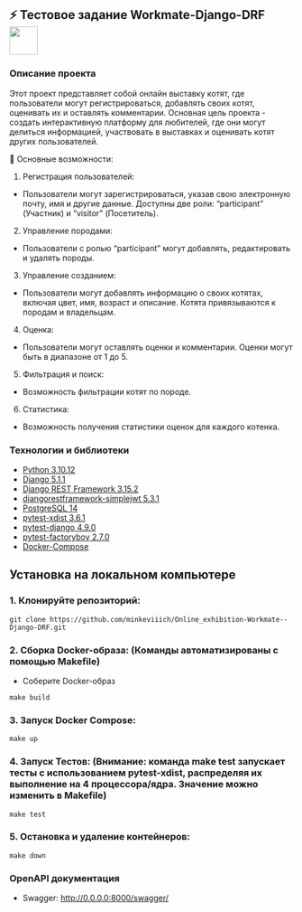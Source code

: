 ## ⚡ Тестовое задание Workmate-Django-DRF <img src="https://media.giphy.com/media/mGcNjsfWAjY5AEZNw6/giphy.gif" width="50">
### Описание проекта

Этот проект представляет собой онлайн выставку котят, где пользователи могут регистрироваться, добавлять своих котят, оценивать их и оставлять комментарии. Основная цель проекта - создать интерактивную платформу для любителей, где они могут делиться информацией, участвовать в выставках и оценивать котят других пользователей.

🔭 Основные возможности:

1. Регистрация пользователей:
- Пользователи могут зарегистрироваться, указав свою электронную почту, имя и другие данные. Доступны две роли: “participant” (Участник) и “visitor” (Посетитель).
2. Управление породами:
- Пользователи с ролью “participant” могут добавлять, редактировать и удалять породы.
3. Управление созданием:
- Пользователи могут добавлять информацию о своих котятах, включая цвет, имя, возраст и описание. Котята привязываются к породам и владельцам.
4. Оценка:
- Пользователи могут оставлять оценки и комментарии. Оценки могут быть в диапазоне от 1 до 5.
5. Фильтрация и поиск:
- Возможность фильтрации котят по породе.
6. Статистика:
- Возможность получения статистики оценок для каждого котенка.

### __Технологии и библиотеки__
* [Python 3.10.12](https://www.python.org/doc/)
* [Django 5.1.1](https://docs.djangoproject.com/en/4.2/)
* [Django REST Framework  3.15.2](https://www.django-rest-framework.org/)
* [djangorestframework-simplejwt 5.3.1](https://django-rest-framework-simplejwt.readthedocs.io/en/latest/)
* [PostgreSQL 14](https://www.postgresql.org/docs/14/index.html)
* [pytest-xdist 3.6.1](https://pytest-xdist.readthedocs.io/en/stable/)
* [pytest-django 4.9.0](https://pytest-django.readthedocs.io/en/latest/index.html)
* [pytest-factoryboy 2.7.0](https://pytest-factoryboy.readthedocs.io/en/stable/)
* [Docker-Compose](https://docs.docker.com/compose/release-notes/)

## Установка на локальном компьютере
### 1. Клонируйте репозиторий:
```
git clone https://github.com/minkeviiich/Online_exhibition-Workmate--Django-DRF.git
```
### 2. Сборка Docker-образа: (Команды автоматизированы с помощью Makefile)

- Соберите Docker-образ

```
make build
```

### 3. Запуск Docker Compose:

```
make up
```
### 4. Запуск Тестов: (Внимание: команда make test запускает тесты с использованием pytest-xdist, распределяя их выполнение на 4 процессора/ядра. Значение можно изменить в Makefile)

```
make test
```
### 5. Остановка и удаление контейнеров:

```
make down
```

### __OpenAPI документация__
* Swagger: http://0.0.0.0:8000/swagger/
